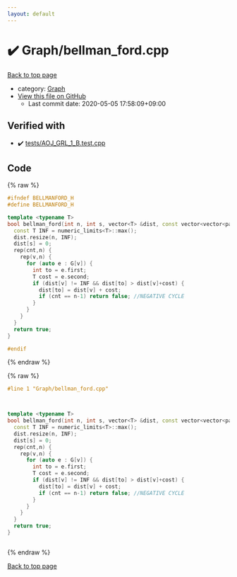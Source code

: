 ```yaml
---
layout: default
---
```


<!-- mathjax config similar to math.stackexchange -->
<script type="text/javascript" async
  src="https://cdnjs.cloudflare.com/ajax/libs/mathjax/2.7.5/MathJax.js?config=TeX-MML-AM_CHTML">
</script>
<script type="text/x-mathjax-config">
  MathJax.Hub.Config({
    TeX: { equationNumbers: { autoNumber: "AMS" }},
    tex2jax: {
      inlineMath: [ ['$','$'] ],
      processEscapes: true
    },
    "HTML-CSS": { matchFontHeight: false },
    displayAlign: "left",
    displayIndent: "2em"
  });
</script>

<script type="text/javascript" src="https://cdnjs.cloudflare.com/ajax/libs/jquery/3.4.1/jquery.min.js"></script>
<script src="https://cdn.jsdelivr.net/npm/jquery-balloon-js@1.1.2/jquery.balloon.min.js" integrity="sha256-ZEYs9VrgAeNuPvs15E39OsyOJaIkXEEt10fzxJ20+2I=" crossorigin="anonymous"></script>
<script type="text/javascript" src="../../assets/js/copy-button.js"></script>
<link rel="stylesheet" href="../../assets/css/copy-button.css" />


# :heavy_check_mark: Graph/bellman_ford.cpp

<a href="../../index.html">Back to top page</a>

* category: <a href="../../index.html#4cdbd2bafa8193091ba09509cedf94fd">Graph</a>
* <a href="{{ site.github.repository_url }}/blob/master/Graph/bellman_ford.cpp">View this file on GitHub</a>
    - Last commit date: 2020-05-05 17:58:09+09:00




## Verified with

* :heavy_check_mark: <a href="../../verify/tests/AOJ_GRL_1_B.test.cpp.html">tests/AOJ_GRL_1_B.test.cpp</a>


## Code

<a id="unbundled"></a>
{% raw %}
```cpp
#ifndef BELLMANFORD_H
#define BELLMANFORD_H

template <typename T>
bool bellman_ford(int n, int s, vector<T> &dist, const vector<vector<pair<int,T> > > &G) {
  const T INF = numeric_limits<T>::max();
  dist.resize(n, INF);
  dist[s] = 0;
  rep(cnt,n) {
    rep(v,n) {
      for (auto e : G[v]) {
        int to = e.first;
        T cost = e.second;
        if (dist[v] != INF && dist[to] > dist[v]+cost) {
          dist[to] = dist[v] + cost;
          if (cnt == n-1) return false; //NEGATIVE CYCLE
        }
      }
    }
  }
  return true;
}

#endif
```
{% endraw %}

<a id="bundled"></a>
{% raw %}
```cpp
#line 1 "Graph/bellman_ford.cpp"



template <typename T>
bool bellman_ford(int n, int s, vector<T> &dist, const vector<vector<pair<int,T> > > &G) {
  const T INF = numeric_limits<T>::max();
  dist.resize(n, INF);
  dist[s] = 0;
  rep(cnt,n) {
    rep(v,n) {
      for (auto e : G[v]) {
        int to = e.first;
        T cost = e.second;
        if (dist[v] != INF && dist[to] > dist[v]+cost) {
          dist[to] = dist[v] + cost;
          if (cnt == n-1) return false; //NEGATIVE CYCLE
        }
      }
    }
  }
  return true;
}



```
{% endraw %}

<a href="../../index.html">Back to top page</a>

